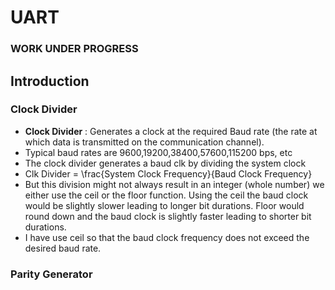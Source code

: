 # UART
### WORK UNDER PROGRESS
## Introduction 


### Clock Divider 
- **Clock Divider** : Generates a clock at the required Baud rate (the rate at which data is transmitted on the communication channel).
- Typical baud rates are 9600,19200,38400,57600,115200 bps, etc
- The clock divider generates a baud clk by dividing the system clock 
- Clk Divider = \frac{System Clock Frequency}{Baud Clock Frequency}
- But this division might not always result in an integer (whole number) we either use the ceil or the floor function. Using the ceil the baud clock would be slightly slower leading to longer bit durations. Floor would round down and the baud clock is slightly faster leading to shorter bit durations. 
- I have use ceil so that the baud clock frequency does not exceed the desired baud rate.

### Parity Generator 
